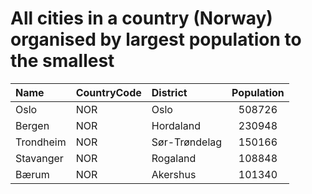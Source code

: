 # All cities in a country (Norway) organised by largest population to the smallest

| Name | CountryCode | District | Population |
| :--- | :--- | :--- | :---: |
|Oslo|NOR|Oslo|508726|
|Bergen|NOR|Hordaland|230948|
|Trondheim|NOR|Sør-Trøndelag|150166|
|Stavanger|NOR|Rogaland|108848|
|Bærum|NOR|Akershus|101340|
